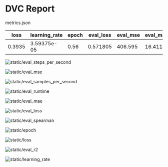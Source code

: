 # DVC Report

metrics.json

|   loss |   learning_rate |   epoch |   eval_loss |   eval_mse |   eval_mae |   eval_r2 |   eval_spearman |   eval_runtime |   eval_samples_per_second |   eval_steps_per_second |   step |
|--------|-----------------|---------|-------------|------------|------------|-----------|-----------------|----------------|---------------------------|-------------------------|--------|
| 0.3935 |     3.59375e-05 |    0.56 |    0.571805 |    406.595 |    16.4112 |     0.544 |        0.709816 |        49.0559 |                    422.11 |                   2.202 |      5 |

![static/eval_steps_per_second](static/eval_steps_per_second.png)

![static/eval_mse](static/eval_mse.png)

![static/eval_samples_per_second](static/eval_samples_per_second.png)

![static/eval_runtime](static/eval_runtime.png)

![static/eval_mae](static/eval_mae.png)

![static/eval_loss](static/eval_loss.png)

![static/eval_spearman](static/eval_spearman.png)

![static/epoch](static/epoch.png)

![static/loss](static/loss.png)

![static/eval_r2](static/eval_r2.png)

![static/learning_rate](static/learning_rate.png)
